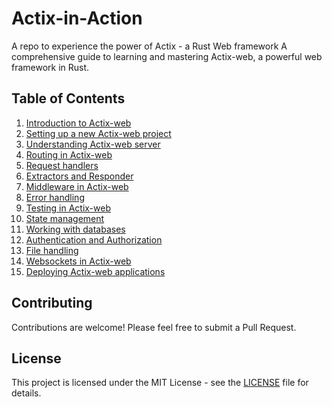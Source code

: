 # Actix-in-Action
A repo to experience the power of Actix - a Rust Web framework
A comprehensive guide to learning and mastering Actix-web, a powerful web framework in Rust.

## Table of Contents

1. [Introduction to Actix-web](./introduction/README.md)
2. [Setting up a new Actix-web project](./setting-up/README.md)
3. [Understanding Actix-web server](./server/README.md)
4. [Routing in Actix-web](./routing/README.md)
5. [Request handlers](./handlers/README.md)
6. [Extractors and Responder](./extractors-responder/README.md)
7. [Middleware in Actix-web](./middleware/README.md)
8. [Error handling](./error-handling/README.md)
9. [Testing in Actix-web](./testing/README.md)
10. [State management](./state-management/README.md)
11. [Working with databases](./databases/README.md)
12. [Authentication and Authorization](./authentication/README.md)
13. [File handling](./file-handling/README.md)
14. [Websockets in Actix-web](./websockets/README.md)
15. [Deploying Actix-web applications](./deployment/README.md)

## Contributing

Contributions are welcome! Please feel free to submit a Pull Request.

## License

This project is licensed under the MIT License - see the [LICENSE](LICENSE) file for details.
